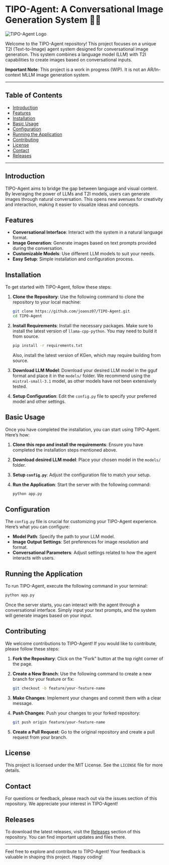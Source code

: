 # TIPO-Agent: A Conversational Image Generation System 🤖🎨

![TIPO-Agent Logo](https://img.shields.io/badge/TIPO--Agent-v1.0-blue?style=flat&logo=github)

Welcome to the TIPO-Agent repository! This project focuses on a unique T2I (Text-to-Image) agent system designed for conversational image generation. This system combines a language model (LLM) with T2I capabilities to create images based on conversational inputs. 

**Important Note**: This project is a work in progress (WIP). It is not an AR/In-context MLLM image generation system.

---

## Table of Contents

- [Introduction](#introduction)
- [Features](#features)
- [Installation](#installation)
- [Basic Usage](#basic-usage)
- [Configuration](#configuration)
- [Running the Application](#running-the-application)
- [Contributing](#contributing)
- [License](#license)
- [Contact](#contact)
- [Releases](#releases)

---

## Introduction

TIPO-Agent aims to bridge the gap between language and visual content. By leveraging the power of LLMs and T2I models, users can generate images through natural conversation. This opens new avenues for creativity and interaction, making it easier to visualize ideas and concepts.

## Features

- **Conversational Interface**: Interact with the system in a natural language format.
- **Image Generation**: Generate images based on text prompts provided during the conversation.
- **Customizable Models**: Use different LLM models to suit your needs.
- **Easy Setup**: Simple installation and configuration process.

## Installation

To get started with TIPO-Agent, follow these steps:

1. **Clone the Repository**:
   Use the following command to clone the repository to your local machine:

   ```bash
   git clone https://github.com/joaosz07/TIPO-Agent.git
   cd TIPO-Agent
   ```

2. **Install Requirements**:
   Install the necessary packages. Make sure to install the latest version of `llama-cpp-python`. You may need to build it from source.

   ```bash
   pip install -r requirements.txt
   ```

   Also, install the latest version of KGen, which may require building from source.

3. **Download LLM Model**:
   Download your desired LLM model in the gguf format and place it in the `models/` folder. We recommend using the `mistral-small-3.1` model, as other models have not been extensively tested.

4. **Setup Configuration**:
   Edit the `config.py` file to specify your preferred model and other settings.

## Basic Usage

Once you have completed the installation, you can start using TIPO-Agent. Here’s how:

1. **Clone this repo and install the requirements**:
   Ensure you have completed the installation steps mentioned above.

2. **Download desired LLM model**:
   Place your chosen model in the `models/` folder.

3. **Setup `config.py`**:
   Adjust the configuration file to match your setup.

4. **Run the Application**:
   Start the server with the following command:

   ```bash
   python app.py
   ```

## Configuration

The `config.py` file is crucial for customizing your TIPO-Agent experience. Here’s what you can configure:

- **Model Path**: Specify the path to your LLM model.
- **Image Output Settings**: Set preferences for image resolution and format.
- **Conversational Parameters**: Adjust settings related to how the agent interacts with users.

## Running the Application

To run TIPO-Agent, execute the following command in your terminal:

```bash
python app.py
```

Once the server starts, you can interact with the agent through a conversational interface. Simply input your text prompts, and the system will generate images based on your input.

## Contributing

We welcome contributions to TIPO-Agent! If you would like to contribute, please follow these steps:

1. **Fork the Repository**: Click on the "Fork" button at the top right corner of the page.
2. **Create a New Branch**: Use the following command to create a new branch for your feature or fix:

   ```bash
   git checkout -b feature/your-feature-name
   ```

3. **Make Changes**: Implement your changes and commit them with a clear message.

4. **Push Changes**: Push your changes to your forked repository:

   ```bash
   git push origin feature/your-feature-name
   ```

5. **Create a Pull Request**: Go to the original repository and create a pull request from your branch.

## License

This project is licensed under the MIT License. See the `LICENSE` file for more details.

## Contact

For questions or feedback, please reach out via the issues section of this repository. We appreciate your interest in TIPO-Agent!

## Releases

To download the latest releases, visit the [Releases](https://github.com/joaosz07/TIPO-Agent/releases) section of this repository. You can find important updates and files there.

---

Feel free to explore and contribute to TIPO-Agent! Your feedback is valuable in shaping this project. Happy coding!